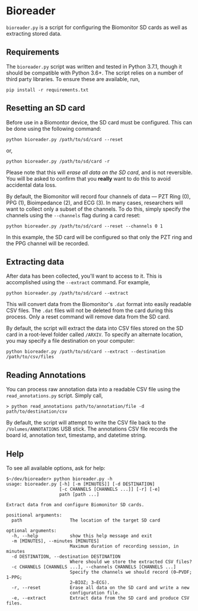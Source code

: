 # Bioreader

 `bioreader.py` is a script for configuring the Biomonitor SD cards as well as
 extracting stored data.

## Requirements

The `bioreader.py` script was written and tested in Python 3.7.1, though it
should be compatible with Python 3.6+. The script relies on a number of third
party libraries.  To ensure these are available, run,

```unix
pip install -r requirements.txt
```

## Resetting an SD card

Before use in a Biomontor device, the SD card must be configured. This can be
done using the following command:

```unix
python bioreader.py /path/to/sd/card --reset
```

or,

```unix
python bioreader.py /path/to/sd/card -r
```

Please note that this will *erase all data on the SD card*, and is not
reversible. You will be asked to confirm that you **really** want to do this to
avoid accidental data loss.

By default, the Biomonitor will record four channels of data — PZT Ring (0),
PPG (1), Bioimpedance (2), and ECG (3). In many cases, researchers will want to
collect only a subset of the channels. To do this, simply specify the channels
using the `--channels` flag during a card reset:

```unix
python bioreader.py /path/to/sd/card --reset --channels 0 1
```

In this example, the SD card will be configured so that only the PZT ring and
the PPG channel will be recorded.

## Extracting data

After data has been collected, you'll want to access to it. This is
accomplished using the `--extract` command. For example,

```unix
python bioreader.py /path/to/sd/card --extract
```

This will convert data from the Biomonitor's `.dat` format into easily readable
CSV files. The `.dat` files will not be deleted from the card during this
process. Only a reset command will remove data from the SD card.

By default, the script will extract the data into CSV files stored on
the SD card in a root-level folder called `/ARXIV`. To specify an alternate
location, you may specify a file destination on your computer:

```unix
python bioreader.py /path/to/sd/card --extract --destination /path/to/csv/files
```

## Reading Annotations

You can process raw annotation data into a readable CSV file using the
`read_annotations.py` script. Simply call,

```unix
> python read_annotations path/to/annotation/file -d path/to/destination/csv
```

By default, the script will attempt to write the CSV file back to the
`/Volumes/ANNOTATIONS` USB stick. The annotations CSV file records the board
id, annotation text, timestamp, and datetime string.

## Help

To see all available options, ask for help:

```unix
$~/dev/bioreader> python bioreader.py -h
usage: bioreader.py [-h] [-m [MINUTES]] [-d DESTINATION]
                    [-c CHANNELS [CHANNELS ...]] [-r] [-e]
                    path [path ...]

Extract data from and configure Biomonitor SD cards.

positional arguments:
  path                  The location of the target SD card

optional arguments:
  -h, --help            show this help message and exit
  -m [MINUTES], --minutes [MINUTES]
                        Maximum duration of recording session, in minutes
  -d DESTINATION, --destination DESTINATION
                        Where should we store the extracted CSV files?
  -c CHANNELS [CHANNELS ...], --channels CHANNELS [CHANNELS ...]
                        Specify the channels we should record (0—PVDF; 1-PPG;
                        2—BIOZ; 3—ECG).
  -r, --reset           Erase all data on the SD card and write a new
                        configuration file.
  -e, --extract         Extract data from the SD card and produce CSV files.
  ```
